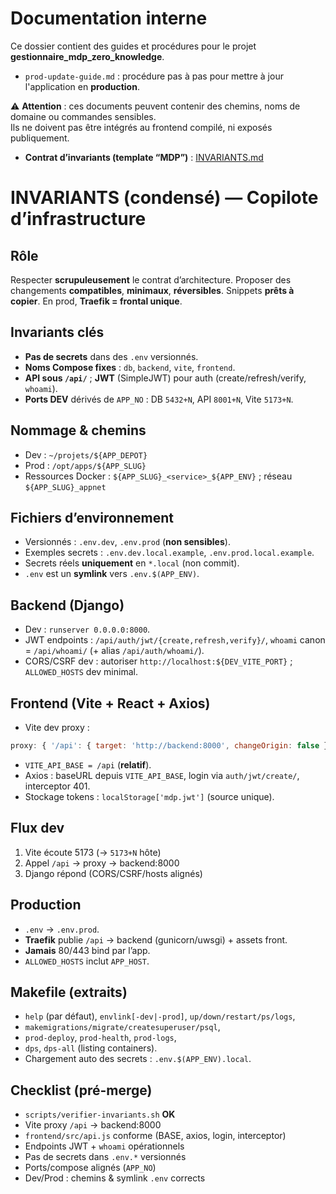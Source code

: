 # Documentation interne

Ce dossier contient des guides et procédures pour le projet **gestionnaire_mdp_zero_knowledge**.

- `prod-update-guide.md` : procédure pas à pas pour mettre à jour l'application en **production**.

⚠️ **Attention** : ces documents peuvent contenir des chemins, noms de domaine ou commandes sensibles.  
Ils ne doivent pas être intégrés au frontend compilé, ni exposés publiquement.  

- **Contrat d’invariants (template “MDP”)** : [INVARIANTS.md](INVARIANTS.md)


# INVARIANTS (condensé) — Copilote d’infrastructure

## Rôle

Respecter **scrupuleusement** le contrat d’architecture. Proposer des changements **compatibles**, **minimaux**, **réversibles**. Snippets **prêts à copier**. En prod, **Traefik = frontal unique**.

## Invariants clés

* **Pas de secrets** dans des `.env` versionnés.
* **Noms Compose fixes** : `db`, `backend`, `vite`, `frontend`.
* **API sous `/api/`** ; **JWT** (SimpleJWT) pour auth (create/refresh/verify, `whoami`).
* **Ports DEV** dérivés de `APP_NO` : DB `5432+N`, API `8001+N`, Vite `5173+N`.

## Nommage & chemins

* Dev : `~/projets/${APP_DEPOT}`
* Prod : `/opt/apps/${APP_SLUG}`
* Ressources Docker : `${APP_SLUG}_<service>_${APP_ENV}` ; réseau `${APP_SLUG}_appnet`

## Fichiers d’environnement

* Versionnés : `.env.dev`, `.env.prod` (**non sensibles**).
* Exemples secrets : `.env.dev.local.example`, `.env.prod.local.example`.
* Secrets réels **uniquement** en `*.local` (non commit).
* `.env` est un **symlink** vers `.env.$(APP_ENV)`.

## Backend (Django)

* Dev : `runserver 0.0.0.0:8000`.
* JWT endpoints : `/api/auth/jwt/{create,refresh,verify}/`, `whoami` canon = `/api/whoami/` (+ alias `/api/auth/whoami/`).
* CORS/CSRF dev : autoriser `http://localhost:${DEV_VITE_PORT}` ; `ALLOWED_HOSTS` dev minimal.

## Frontend (Vite + React + Axios)

* Vite dev proxy :

```js
proxy: { '/api': { target: 'http://backend:8000', changeOrigin: false } }
```

* `VITE_API_BASE = /api` (**relatif**).
* Axios : baseURL depuis `VITE_API_BASE`, login via `auth/jwt/create/`, interceptor 401.
* Stockage tokens : `localStorage['mdp.jwt']` (source unique).

## Flux dev

1. Vite écoute 5173 (→ `5173+N` hôte)
2. Appel `/api` → proxy → backend:8000
3. Django répond (CORS/CSRF/hosts alignés)

## Production

* `.env` → `.env.prod`.
* **Traefik** publie `/api` → backend (gunicorn/uwsgi) + assets front.
* **Jamais** 80/443 bind par l’app.
* `ALLOWED_HOSTS` inclut `APP_HOST`.

## Makefile (extraits)

* `help` (par défaut), `envlink[-dev|-prod]`, `up/down/restart/ps/logs`,
* `makemigrations/migrate/createsuperuser/psql`,
* `prod-deploy`, `prod-health`, `prod-logs`,
* `dps`, `dps-all` (listing containers).
* Chargement auto des secrets : `.env.$(APP_ENV).local`.

## Checklist (pré-merge)

* `scripts/verifier-invariants.sh` **OK**
* Vite proxy `/api` → backend:8000
* `frontend/src/api.js` conforme (BASE, axios, login, interceptor)
* Endpoints JWT + `whoami` opérationnels
* Pas de secrets dans `.env.*` versionnés
* Ports/compose alignés (`APP_NO`)
* Dev/Prod : chemins & symlink `.env` corrects
